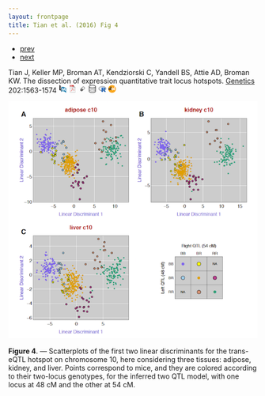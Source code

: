 ```yaml
---
layout: frontpage
title: Tian et al. (2016) Fig 4
---
```


<div class="navbar">
  <div class="navbar-inner">
      <ul class="nav">
          <li><a href="isletc6_fig4.html">prev</a></li>
          <li><a href="rqtlbook.html">next</a></li>
      </ul>
  </div>
</div>

Tian J, Keller MP, Broman AT, Kendziorski C, Yandell BS, Attie AD,
Broman KW. The dissection of expression quantitative trait locus
hotspots. [Genetics](https://genetics.org) 202:1563-1574
[![PubMed](../icons16/pubmed-icon.png)](https://www.ncbi.nlm.nih.gov/pubmed/26837753)
[![pdf](../icons16/pdf-icon.png)](https://www.genetics.org/content/genetics/202/4/1563.full.pdf)
[![supplement](../icons16/supp-icon.png)](https://www.biostat.wisc.edu/~kbroman/publications/transbandpaper_FileS1.pdf)
[![data](../icons16/data-icon.png)](https://bit.ly/B6BTBR)
[![qtlpvl software](../icons16/R-icon.png)](https://github.com/jianan/qtlpvl)
[![doi](../icons16/doi-icon.png)](https://doi.org/10.1534/genetics.115.183624)

![Tian et al. (2016) Fig 4](../../assets/bigpublpics/tian2016_fig4_lg.png)

**Figure 4**. &mdash; Scatterplots of the first two linear
discriminants for the trans-eQTL hotspot on chromosome 10, here
considering three tissues: adipose, kidney, and liver. Points
correspond to mice, and they are colored according to their two-locus
genotypes, for the inferred two QTL model, with one locus at 48 cM and
the other at 54 cM.
